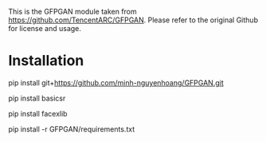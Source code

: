 This is the GFPGAN module taken from https://github.com/TencentARC/GFPGAN. Please refer to the original Github for license and usage.

# Installation

pip install git+https://github.com/minh-nguyenhoang/GFPGAN.git

pip install basicsr

pip install facexlib

pip install -r GFPGAN/requirements.txt
